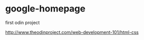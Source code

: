 google-homepage
===============

first odin project

http://www.theodinproject.com/web-development-101/html-css



